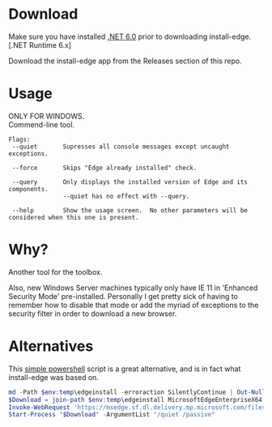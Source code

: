 # Download  
Make sure you have installed [.NET 6.0](https://dotnet.microsoft.com/download/dotnet/6.0) prior to downloading install-edge.  
[.NET Runtime 6.x]

Download the install-edge app from the Releases section of this repo.  


# Usage  
ONLY FOR WINDOWS.  
Commend-line tool.  

```
Flags:
 --quiet       Supresses all console messages except uncaught exceptions.

 --force       Skips "Edge already installed" check.

 --query       Only displays the installed version of Edge and its components.  
               --quiet has no effect with --query.  

 --help        Show the usage screen.  No other parameters will be considered when this one is present.
```



# Why?  
Another tool for the toolbox.  

Also, new Windows Server machines typically only have IE 11 in 'Enhanced Security Mode' pre-installed.  Personally I get pretty sick of having to remember how to disable that mode or add the myriad of exceptions to the security filter in order to download a new browser.


# Alternatives  
This [simple powershell](https://techexpert.tips/powershell/powershell-installing-microsoft-edge/) script is a great alternative, and is in fact what install-edge was based on.  

``` powershell
md -Path $env:temp\edgeinstall -erroraction SilentlyContinue | Out-Null
$Download = join-path $env:temp\edgeinstall MicrosoftEdgeEnterpriseX64.msi
Invoke-WebRequest 'https://msedge.sf.dl.delivery.mp.microsoft.com/filestreamingservice/files/a2662b5b-97d0-4312-8946-598355851b3b/MicrosoftEdgeEnterpriseX64.msi'  -OutFile $Download
Start-Process "$Download" -ArgumentList "/quiet /passive"
```